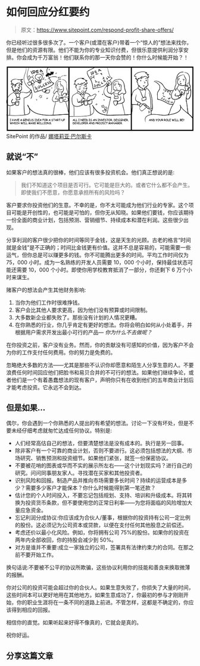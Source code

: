 # 如何回应分红要约

> 原文：<https://www.sitepoint.com/respond-profit-share-offers/>

你已经听过很多很多次了。一个客户(或潜在客户)带着一个“惊人的”想法来找你，但是他们的资源有限。他们不能为你的专业知识付费，但很乐意提供利润分享安排。你会成为千万富翁！他们联系你的那一天你会赞的！你什么时候能开始？！

![Person 1: I have a genius idea for a startup that will make millions. All I need is an investor, designer, developer and project manager. Person 2: And your role will be?](img/7a98f096a99c43a690d2652cd4c6533b.png)SitePoint 的作品/ [娜塔莉亚·巴尔斯卡](http://scncf-lab.com/)

## 就说“不”

如果客户的想法真的很棒，他们应该有很多投资机会。他们真正想说的是:

> 我们不知道这个项目是否可行。它可能是巨大的。或者它什么都不会产生。即使我们不愿意，你愿意承担所有的风险吗？

客户要求你投资他们的生意。不幸的是，你不太可能成为他们行业的专家。这个项目可能是开创性的，也可能是可怕的，但你无从知晓。如果他们要钱，你应该期待一份全面的商业计划，包括预测、营销细节、持续成本和潜在利润。这些很少出现。

分享利润的客户很少把你的时间等同于金钱，这是天生的光顾。古老的格言“时间就是金钱”是不正确的；时间比金钱更有价值。这并不总是容易的，可能需要一些运气，但你总是可以赚更多的钱。你不可能腾出更多的时间。平均工作时间仅为 75，000 小时。成为一名熟练的开发人员需要 10，000 个小时，保持最佳状态可能还需要 10，000 个小时。即使你用学校教育抵消了一部分，你还剩下 6 万个小时来谋生。

赌客户的想法会产生其他财务影响:

1.  当你为他们工作时很难挣钱。
2.  客户会比其他人要求更高，因为他们没有预算或时间限制。
3.  大多数新企业都失败了。那些没有计划的人情况更糟。
4.  在你熟悉的行业，你几乎肯定有更好的想法。你将会明白如何从小处着手，并根据用户需求开发出最小可行的产品— *你为什么不去做呢？*

在你投资之前，客户没有业务。然而，你的贡献没有可感知的价值，因为客户不会为你的工作支付任何费用。你的努力是免费的。

忽略绝大多数的方法——尤其是那些不认识你却愿意和陌生人分享生意的人。不要浪费任何时间回应他们把脸书和易贝合并的不可行的想法。如果他们继续争论，或者他们是一个有着愚蠢想法的现有客户，声明你只有在收到他们的五年商业计划后才能考虑投资。它永远不会到达。

## 但是如果…

偶尔，你会遇到一个你熟悉的人提出的有希望的想法。讨论一下没有坏处，但是不要未经仔细考虑就匆忙达成任何协议。特别是:

*   人们经常高估自己的想法，但要清楚想法是没有成本的。执行是另一回事。
*   除非客户有一个可靠的商业计划，否则不要进行。这必须包括想法的大纲、市场研究、销售预测和投资细节。如果他们紧张，就签一份保密协议。
*   不要被花哨的图表或华而不实的展示所左右——这个计划现实吗？进行自己的研究。问问同事朋友家人。寻找潜在买家和其他投资者。
*   识别风险和回报。制造产品并推向市场需要多长时间？持续的运营成本是多少？需要多少客户才能保本？你什么时候能得到第一笔还款？
*   估计您的个人时间投入，不要忘记包括规划、支持、培训和升级成本。将其转换为投资货币条款，但不要使用您的正常日利率——为您将面临的风险增加大量应急资金。
*   忘记利润分成协议:你应该成为合伙人/董事，根据你的投资持有公司一定比例的股份。这必须记为公司资本或贷款，以便在支付任何其他股息之前偿还。
*   考虑还价以最小化风险。例如，你将拥有公司 75%的股份。如果你的投资在两年内全部收回，你的持股会减少到 50%。
*   对方是谁并不重要:成立一家独立的公司，签署具有法律约束力的合同。在那之前不要开始工作。

换句话说:不要被不公平的协议所欺骗，这些协议利用你的技能和善良来换取微薄的报酬。

你对公司的投资可能会超过你的合伙人。如果生意失败了，你损失了大量的时间，这些时间本可以更好地用在其他地方。如果生意成功了，你最初的参与才刚刚开始，你的职业生涯将在一条不同的道路上前进。不管怎样，这都是不确定的，你应该得到相应的回报。

相信你的直觉。如果听起来好得不像真的，它就会是真的。

祝你好运。

## 分享这篇文章